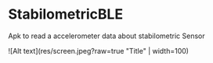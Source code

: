 # StabilometricBLE
Apk to read a accelerometer data about stabilometric Sensor


![Alt text](res/screen.jpeg?raw=true "Title" | width=100)
